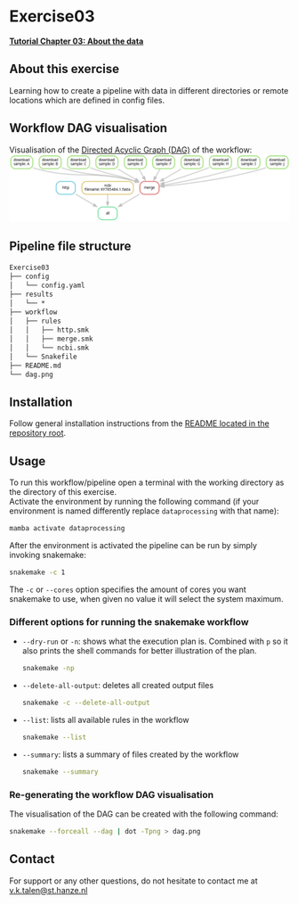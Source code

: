 # Exercise03
**[Tutorial Chapter 03: About the data](https://fennaf.gitbook.io/bfvh4dsp1/03-about-the-data/exercises)**


## About this exercise
Learning how to create a pipeline with data in different directories or remote locations which are defined in config files.


## Workflow DAG visualisation
Visualisation of the [Directed Acyclic Graph (DAG)](https://en.wikipedia.org/wiki/Directed_acyclic_graph) of the workflow:  
![Visualisation of the DAG of Exercise03](dag.png)


## Pipeline file structure
```
Exercise03
├── config
│   └── config.yaml
├── results
│   └── *
├── workflow
│   ├── rules
│   │   ├── http.smk
│   │   ├── merge.smk
│   │   └── ncbi.smk
│   └── Snakefile
├── README.md
└── dag.png
```


## Installation
Follow general installation instructions from the [README located in the repository root](https://github.com/Vincent-Talen/Dataprocessing-Snakemake-Assignments#installation).


## Usage
To run this workflow/pipeline open a terminal with the working directory as the directory of this exercise.  
Activate the environment by running the following command (if your environment is named differently replace `dataprocessing` with that name):
```bash
mamba activate dataprocessing
```
After the environment is activated the pipeline can be run by simply invoking snakemake:
```bash
snakemake -c 1
```
The `-c` or `--cores` option specifies the amount of cores you want snakemake to use, when given no value it will select the system maximum.

### Different options for running the snakemake workflow
* `--dry-run` or `-n`: shows what the execution plan is. Combined with `p` so it also prints the shell commands for better illustration of the plan.  
    ```bash
    snakemake -np
    ```
* `--delete-all-output`: deletes all created output files  
    ```bash
    snakemake -c --delete-all-output
    ```
* `--list`: lists all available rules in the workflow
    ```bash
    snakemake --list
    ```
* `--summary`: lists a summary of files created by the workflow
    ```bash
    snakemake --summary
    ```

### Re-generating the workflow DAG visualisation
The visualisation of the DAG can be created with the following command:
```bash
snakemake --forceall --dag | dot -Tpng > dag.png
```


## Contact
For support or any other questions, do not hesitate to contact me at v.k.talen@st.hanze.nl
